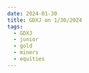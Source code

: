 ```yaml
---
date: 2024-01-30
title: GDXJ on 1/30/2024
tags: 
  - GDXJ
  - junior
  - gold
  - miners
  - equities
---
```

<div class="post">
<snapshot-grid 
    :reports="['2024/01/29/CTA/GDXJ', '2024/01/30/CTA/GDXJ', '2024/01/30/MTP/GDXJ']"
    chart="2024/01/30/Chart/GDXJ"
/>
<p>

</p>
<p>

</p>
</div>